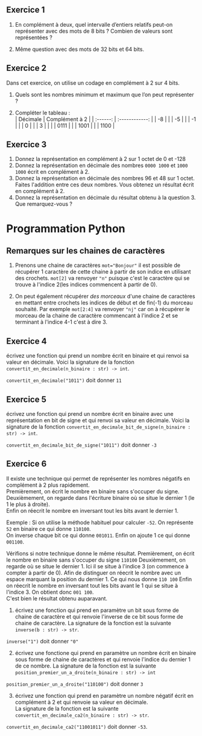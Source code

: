 ## Exercice 1    
 
1. En complément à deux, quel intervalle d’entiers relatifs peut-on représenter avec des mots de 8 bits ?   Combien de valeurs sont représentées ?    
 
2. Même question avec des mots de 32 bits et 64 bits.     


## Exercice 2    
Dans cet exercice, on utilise un codage en complément à 2 sur 4 bits.  

1. Quels sont les nombres minimum et maximum que l’on peut représenter ?  

2. Compléter le tableau :  
| Décimale | Complément à 2 |
| :------: | :------------: |
|    -8    |                |
|    -5    |                |
|    -1    |                |
|    0     |                |
|    3     |                |
|          |      0111      |
|          |      1001      |
|          |      1100      |

## Exercice 3  

1. Donnez la représentation en complément à 2 sur 1 octet de 0 et -128
2. Donnez la représentation en décimale des nombres `0000 1000` et `1000 1000` écrit en complément à 2.  
3. Donnez la représentation en décimale des nombres 96 et 48 sur 1 octet. Faites l'addition entre ces deux nombres. Vous obtenez un résultat écrit en complément à 2.  
4. Donnez la représentation en décimale du résultat obtenu à la question 3. Que remarquez-vous ? 



# Programmation Python  

## Remarques sur les chaines de caractères    
1. Prenons une chaine de caractères `mot="Bonjour"` il est possible de récupérer 1 caractère de cette chaine à partir de son indice en utilisant des crochets. `mot[2]` va renvoyer `"n"` puisque c'est le caractère qui se trouve à l'indice 2(les indices commencent à partir de 0).    

2. On peut également récupérer _des morceaux_ d'une chaine de caractères en mettant entre crochets les indices de début et de fin(-1) du morceau souhaité. Par exemple `mot[2:4]` va renvoyer `"nj"` car on à récupérer le morceau de la chaine de caractère commencant à l'indice 2 et se terminant à l'indice 4-1 c'est à dire 3.  

## Exercice 4  
écrivez une fonction qui prend un nombre écrit en binaire et qui renvoi sa valeur en décimale.
Voici la signature de la fonction `convertit_en_decimale(n_binaire : str) -> int`.  

`convertit_en_decimale("1011")` doit donner `11`



## Exercice 5  
écrivez une fonction qui prend un nombre écrit en binaire avec une représentation en bit de signe et qui renvoi sa valeur en décimale.
Voici la signature de la fonction `convertit_en_decimale_bit_de_signe(n_binaire : str) -> int`.  

`convertit_en_decimale_bit_de_signe("1011")` doit donner `-3`



## Exercice 6  
Il existe une technique qui permet de représenter les nombres négatifs en complément à 2 plus rapidement.  
Premièrement, on écrit le nombre en binaire sans s'occuper du signe.  
Deuxièmement, on regarde dans l'écriture binaire où se situe le dernier 1 (le 1 le plus à droite).  
Enfin on réecrit le nombre en inversant tout les bits avant le dernier 1.  

Exemple : 
Si on utilise la méthode habituel pour calculer `-52`. 
On représente `52` en binaire ce qui donne `110100`.  
On inverse chaque bit ce qui donne `001011`. 
Enfin on ajoute 1 ce qui donne `001100`.  

Vérifions si notre technique donne le même résultat.
Premièrement, on écrit le nombre en binaire sans s'occuper du signe `110100`
Deuxièmement, on regarde où se situe le dernier 1. Ici il se situe à l'indice 3 (on commence à compter à partir de 0). Afin de distinguer on réecrit le nombre avec un espace marquant la position du dernier 1. Ce qui nous donne `110 100`
Enfin on réecrit le nombre en inversant tout les bits avant le 1 qui se situe à l'indice 3.  On obtient donc `001 100`.  
C'est bien le résultat obtenu auparavant.  

1. écrivez une fonction qui prend en paramètre un bit sous forme de chaine de caractère et qui renvoie l'inverse de ce bit sous forme de chaine de caractère. La signature de la fonction est la suivante `inverse(b : str) -> str`.

`inverse("1")` doit donner `"0"`


2. écrivez une fonctione qui prend en paramètre un nombre écrit en binaire sous forme de chaine de caractères et qui renvoie l'indice du dernier 1 de ce nombre. La signature de la fonction est la suivante `position_premier_un_a_droite(n_binaire : str) -> int`

`position_premier_un_a_droite("110100")` doit donner `3`


3. écrivez une fonction qui prend en paramètre un nombre négatif écrit en complément à 2 et qui renvoie sa valeur en décimale.  
La signature de la fonction est la suivante `convertit_en_decimale_ca2(n_binaire : str) -> str`.  

`convertit_en_decimale_ca2("11001011")` doit donner `-53`.